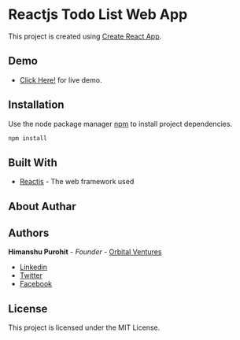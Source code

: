 # Reactjs Todo List Web App
This project is created using [Create React App](https://github.com/facebook/create-react-app).

## Demo
* [Click Here!](https://reactjs-todolist-app.netlify.com/) for live demo.

## Installation

Use the node package manager [npm](#) to install project dependencies.

```bash
npm install
```

## Built With

* [Reactjs](https://reactjs.org/) - The web framework used

## About Authar

## Authors

**Himanshu Purohit** - *Founder* - [Orbital Ventures](https://www.orbitalinnovation.com/)
* [Linkedin](https://www.linkedin.com/in/himanshu-purohit-b127656a/)
* [Twitter](https://twitter.com/HimanshuP_12)
* [Facebook](https://www.facebook.com/hp1203)

## License

This project is licensed under the MIT License.
